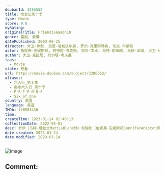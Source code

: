 ```yaml
---
doubanId: 3286552
title: 老友记第十季
type: Movie
score: 9.8
myRating: 
originalTitle: FriendsSeason10
genre: 喜剧, 爱情
datePublished: 2003-09-25
director: 大卫·休默, 加里·哈勒沃尔森, 罗杰·克里斯琴森, 凯文·布莱特
actor: 詹妮弗·安妮斯顿, 柯特妮·考克斯, 丽莎·库卓, 马特·勒布朗, 马修·派瑞, 大卫·休默, 琼·盖博, 格里高利·伊齐恩, undefined, undefined, 格里格瑞·贾巴拉, 丹尼尔·瓦斯诺娃, 吉姆·奥希尔, 路易斯·安东尼奥·拉莫斯, 克里斯蒂娜·皮克勒斯, 格雷戈·金尼尔, 马特·温斯顿, 希拉·安布罗西诺, 丹尼·德维托, 莱斯利·查尔森, 唐尼·奥斯蒙, undefined, undefined, 爱德华多·詹姆斯·盖奇, undefined, 贾森·克拉维茨, 吉姆·拉什, 约翰·鲁宾斯坦, 克雷格·罗宾森, 斯蒂夫·爱尔兰, 史蒂文·艾克霍尔德特, 布伦特·斯皮内, 罗恩·雷布曼, 克瑞丝汀·罗丝, undefined, 玛丽·卡斯特罗, 艾伦·旁派, 玛姬·惠勒, 克里斯蒂娜·艾伯盖特, 安妮·帕里西, 詹妮佛·库里奇, 艾丽斯·巴尔, 保罗·路德, 达科塔·范宁, 埃利奥特·古尔德, 安娜·法瑞丝, 迈克·哈格蒂, 简·林奇, undefined, undefined, 爱丽森·阿什莉·阿姆, undefined, 吉姆·麦司奇门, 爱莎·泰勒, 达里尔·沙巴拉, 吉奥瓦尼·瑞比西, 诺尔·谢尔顿, 卡莉·谢尔顿, 詹姆斯·迈克尔·泰勒, 玛丽亚·皮提罗, 罗明, 安妮·达德克
author: 大卫·克拉尼, 玛尔塔·考夫曼
tags:
  - Movie
state: 想看
url: https://movie.douban.com/subject/3286552/
aliases:
  - 六人行_第十季
  - 都市六人行_第十季
  - F·R·I·E·N·D·S
  - Six_of_One
country: 美国
language: 英语
IMDb: tt0583436
time: 
createTime: 2023-01-24 01:40:13
collectionDate: 2022-05-01
desc: 乔伊（马特·理勃兰MattLeBlanc饰）和瑞秋（詹妮弗·安妮斯顿JenniferAniston饰）的恋情维持不久就发现彼此不适应身体上的交往，决定只做朋友。迈克克服自身障碍的迈克终于向...
date created: 2023-01-24
date modified: 2023-03-14
---
```


![image](p2187822907.jpg)

Comment:
---
